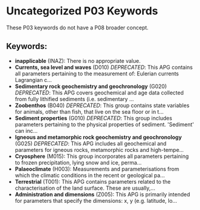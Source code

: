 # Uncategorized P03 Keywords

These P03 keywords do not have a P08 broader concept.

## Keywords:

- **inapplicable** (INAZ): There is no appropriate value.
- **Currents, sea level and waves** (D010) *DEPRECATED*: This APG contains all parameters pertaining to the measurement of:   Eulerian currents  Lagrangian c...
- **Sedimentary rock geochemistry and geochronology** (G020) *DEPRECATED*: This APG covers geochemical and age data collected from fully lithified sediments (i.e. sedimentary ...
- **Zoobenthos** (B040) *DEPRECATED*: This group contains state variables for animals, other than fish, that live on the sea floor or in t...
- **Sediment properties** (G010) *DEPRECATED*: This group includes parameters pertaining to the physical properties of sediment. 'Sediment' can inc...
- **Igneous and metamorphic rock geochemistry and geochronology** (G025) *DEPRECATED*: This APG includes all geochemical and parameters for igneous rocks, metamorphic rocks and high-tempe...
- **Cryosphere** (M015): This group incorporates all parameters pertaining to frozen precipitation, lying snow and ice, perma...
- **Palaeoclimate** (H003): Measurements and parameterisations from which the climatic conditions in the recent or geological pa...
- **Terrestrial** (T001): This APG contains parameters related to the characterisation of the land surface. These are usually,...
- **Administration and dimensions** (Z005): This APG is primarily intended for parameters that specify the dimensions:   x, y (e.g. latitude, lo...
